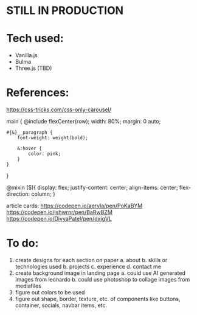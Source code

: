 # **STILL IN PRODUCTION**


# Tech used:
* Vanilla.js
* Bulma
* Three.js (TBD)

# References:
https://css-tricks.com/css-only-carousel/


main {
    @include flexCenter(row);
    width: 80%;
    margin: 0 auto;
    
    #{&}__paragraph {
        font-weight: weight(bold);

        &:hover { 
            color: pink;
        }
    }
}

@mixin <function name>($<parameter name>){
    display: flex;
    justify-content: center;
    align-items: center;
    flex-direction: column;
}


article cards:
https://codepen.io/aeryla/pen/PoKaBYM
https://codepen.io/jshwrnr/pen/BaRwBZM
https://codepen.io/DivyaPatel/pen/dxjgVL


# To do:
1. create designs for each section on paper
a. about
b. skills or technologies used
b. projects
c. experience
d. contact me
2. create background image in landing page
a. could use AI generated images from leonardo
b. could use photoshop to collage images from mediafiles
3. figure out colors to be used
4. figure out shape, border, texture, etc. of components like buttons, container, socials, navbar items, etc.


